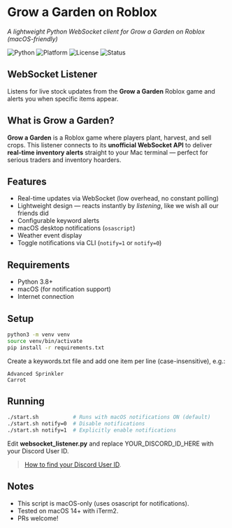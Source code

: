 # Grow a Garden on Roblox
_A lightweight Python WebSocket client for Grow a Garden on Roblox (macOS-friendly)_

![Python](https://img.shields.io/badge/Python-3.8%2B-blue.svg)
![Platform](https://img.shields.io/badge/Platform-macOS-lightgrey)
![License](https://img.shields.io/badge/License-MIT-green)
![Status](https://img.shields.io/badge/Status-Active-brightgreen)

## WebSocket Listener
Listens for live stock updates from the **Grow a Garden** Roblox game and alerts you when specific items appear.

## What is Grow a Garden?
**Grow a Garden** is a Roblox game where players plant, harvest, and sell crops. This listener connects to its **unofficial WebSocket API** to deliver **real-time inventory alerts** straight to your Mac terminal — perfect for serious traders and inventory hoarders.

## Features
- Real-time updates via WebSocket (low overhead, no constant polling)
- Lightweight design — reacts instantly by _listening_, like we wish all our friends did
- Configurable keyword alerts
- macOS desktop notifications (`osascript`)
- Weather event display
- Toggle notifications via CLI (`notify=1` or `notify=0`)

## Requirements
- Python 3.8+
- macOS (for notification support)
- Internet connection

## Setup
```bash
python3 -m venv venv
source venv/bin/activate
pip install -r requirements.txt
```

Create a keywords.txt file and add one item per line (case-insensitive), e.g.:
```
Advanced Sprinkler
Carrot
```

## Running
```bash
./start.sh           # Runs with macOS notifications ON (default)
./start.sh notify=0  # Disable notifications
./start.sh notify=1  # Explicitly enable notifications
```

Edit **websocket_listener.py** and replace YOUR_DISCORD_ID_HERE with your Discord User ID.

>  [How to find your Discord User ID](https://support.discord.com/hc/en-us/articles/206346498-Where-can-I-find-my-User-Server-Message-ID).

## Notes
- This script is macOS-only (uses osascript for notifications).
- Tested on macOS 14+ with iTerm2.
- PRs welcome!
